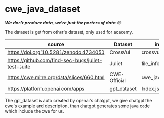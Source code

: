 # cwe_java_dataset
***We don't produce data, we're just the porters of data.***😊

The dataset is get from other's dataset, only used for academy.

| source                                             | Dataset      | index file            |
| -------------------------------------------------- | ------------ | --------------------- |
| https://doi.org/10.5281/zenodo.4734050             | CrossVul     | crossvul.csv          |
| https://github.com/find-sec-bugs/juliet-test-suite | Juliet       | file_info.json        |
| https://cwe.mitre.org/data/slices/660.html         | CWE-Official | cwe_java_official.csv |
| https://platform.openai.com/apps                   | gpt_dataset  | Index.json            |

The gpt_dataset is auto created by  openai's chatgpt, we give chatgpt the cwe's example and description, than chatgpt generates some java code which include the cwe for us.
